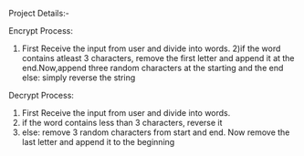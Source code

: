 Project Details:-

Encrypt Process:
1) First Receive the input from user and divide into words.
2)if the word contains atleast 3 characters, remove the first letter and append it at the end.Now,append three random characters at the starting and the end
else:
   simply reverse the string

Decrypt Process:
1) First Receive the input from user and divide into words.
2) if the word contains less than 3 characters, reverse it
3) else:
   remove 3 random characters from start and end. Now remove the last letter and append it to the beginning
   
